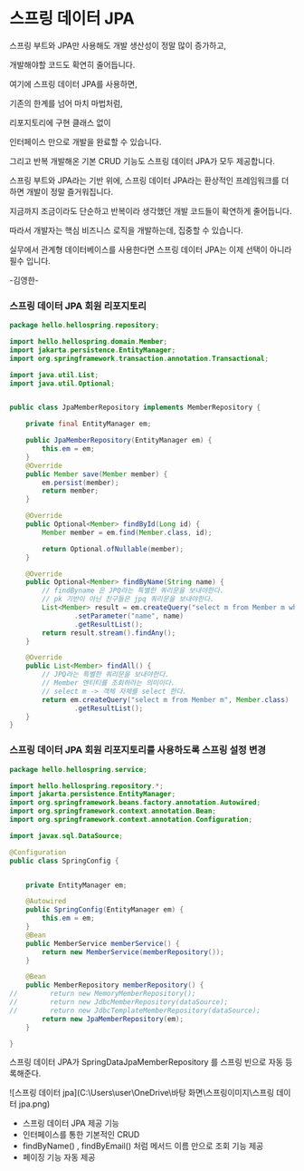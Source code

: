 # 스프링 데이터 JPA



스프링 부트와 JPA만 사용해도 개발 생산성이 정말 많이 증가하고, 

개발해야할 코드도 확연히 줄어듭니다.

여기에 스프링 데이터 JPA를 사용하면,

기존의 한계를 넘어 마치 마법처럼, 

리포지토리에 구현 클래스 없이

인터페이스 만으로 개발을 완료할 수 있습니다. 

그리고 반복 개발해온 기본 CRUD 기능도 스프링 데이터 JPA가 모두 제공합니다.

스프링 부트와 JPA라는 기반 위에, 스프링 데이터 JPA라는 환상적인 프레임워크를 더하면 개발이 정말
즐거워집니다. 

지금까지 조금이라도 단순하고 반복이라 생각했던 개발 코드들이 확연하게 줄어듭니다. 

따라서 개발자는 핵심 비즈니스 로직을 개발하는데, 집중할 수 있습니다.

실무에서 관계형 데이터베이스를 사용한다면 스프링 데이터 JPA는 이제 선택이 아니라 필수 입니다.

-김영한-



### 스프링 데이터 JPA 회원 리포지토리

```java
package hello.hellospring.repository;

import hello.hellospring.domain.Member;
import jakarta.persistence.EntityManager;
import org.springframework.transaction.annotation.Transactional;

import java.util.List;
import java.util.Optional;


public class JpaMemberRepository implements MemberRepository {

    private final EntityManager em;

    public JpaMemberRepository(EntityManager em) {
        this.em = em;
    }
    @Override
    public Member save(Member member) {
        em.persist(member);
        return member;
    }

    @Override
    public Optional<Member> findById(Long id) {
        Member member = em.find(Member.class, id);

        return Optional.ofNullable(member);
    }

    @Override
    public Optional<Member> findByName(String name) {
        // findByname 은 JPQ라는 특별한 쿼리문을 보내야한다.
        // pk 기반이 아닌 친구들은 jpq 쿼리문을 보내야한다.
        List<Member> result = em.createQuery("select m from Member m where m.name =: name", Member.class)
                .setParameter("name", name)
                .getResultList();
        return result.stream().findAny();
    }

    @Override
    public List<Member> findAll() {
        // JPQ라는 특별한 쿼리문을 보내야한다.
        // Member 엔티티를 조회하라는 의미이다.
        // select m -> 객체 자체를 select 한다.
        return em.createQuery("select m from Member m", Member.class)
                .getResultList();
    }
}

```



### 스프링 데이터 JPA 회원 리포지토리를 사용하도록 스프링 설정 변경



```java
package hello.hellospring.service;

import hello.hellospring.repository.*;
import jakarta.persistence.EntityManager;
import org.springframework.beans.factory.annotation.Autowired;
import org.springframework.context.annotation.Bean;
import org.springframework.context.annotation.Configuration;

import javax.sql.DataSource;

@Configuration
public class SpringConfig {


    private EntityManager em;

    @Autowired
    public SpringConfig(EntityManager em) {
        this.em = em;
    }
    @Bean
    public MemberService memberService() {
        return new MemberService(memberRepository());
    }

    @Bean
    public MemberRepository memberRepository() {
//        return new MemoryMemberRepository();
//        return new JdbcMemberRepository(dataSource);
//        return new JdbcTemplateMemberRepository(dataSource);
        return new JpaMemberRepository(em);
    }

}

```



스프링 데이터 JPA가 SpringDataJpaMemberRepository 를 스프링 빈으로 자동 등록해준다.	

![스프링 데이터 jpa](C:\Users\user\OneDrive\바탕 화면\스프링이미지\스프링 데이터 jpa.png)



* 스프링 데이터 JPA 제공 기능
* 인터페이스를 통한 기본적인 CRUD
* findByName() , findByEmail() 처럼 메서드 이름 만으로 조회 기능 제공
* 페이징 기능 자동 제공